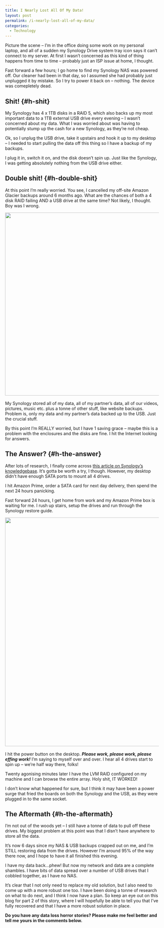 ```yaml
---
title: I Nearly Lost All Of My Data!
layout: post
permalink: /i-nearly-lost-all-of-my-data/
categories:
  - Technology
---
```

Picture the scene – I’m in the office doing some work on my personal laptop, and all of a sudden my Synology Drive system tray icon says it can’t connect to my server. At first I wasn’t concerned as this kind of thing happens from time to time – probably just an ISP issue at home, I thought.

Fast forward a few hours; I go home to find my Synology NAS was powered off. Our cleaner had been in that day, so I assumed she had probably just unplugged it by mistake. So I try to power it back on – nothing. The device was comepletely dead.

## Shit! {#h-shit}

My Synology has 4 x 1TB disks in a RAID 5, which also backs up my most important data to a 1TB external USB drive every evening – I wasn’t concerned about my data. What I was worried about was having to potentially stump up the cash for a new Synology, as they’re not cheap.

Ok, so I unplug the USB drive, take it upstairs and hook it up to my desktop – I needed to start pulling the data off this thing so I have a backup of my backups.

I plug it in, switch it on, and the disk doesn’t spin up. Just like the Synology, I was getting absolutely nothing from the USB drive either.

## Double shit! {#h-double-shit}

At this point I’m really worried. You see, I cancelled my off-site Amazon Glacier backups around 6 months ago. What are the chances of both a 4 disk RAID failing AND a USB drive at the same time? Not likely, I thought. Boy was I wrong.

<img loading="lazy" width="1000" height="600" src="/assets/images/wp-images/2019/11/old-data-setup.png" alt="" class="wp-image-349" srcset="/assets/images/wp-images/2019/11/old-data-setup.png 1000w, /assets/images/wp-images/2019/11/old-data-setup-300x180.png 300w, /assets/images/wp-images/2019/11/old-data-setup-768x461.png 768w" sizes="(max-width: 1000px) 100vw, 1000px" />  

My Synology stored all of my data, all of my partner’s data, all of our videos, pictures, music etc. plus a tonne of other stuff, like website backups. Problem is, only my data and my partner’s data backed up to the USB. Just the crucial stuff.

By this point I’m REALLY worried, but I have 1 saving grace – maybe this is a problem with the enclosures and the disks are fine. I hit the Internet looking for answers.

## The Answer? {#h-the-answer}

After lots of research, I finally come across [this article on Synology’s knowledgebase](https://www.synology.com/en-us/knowledgebase/DSM/tutorial/Storage/How_can_I_recover_data_from_my_DiskStation_using_a_PC). It’s gotta be worth a try, I though. However, my desktop didn’t have enough SATA ports to mount all 4 drives.

I hit Amazon Prime, order a SATA card for next day delivery, then spend the next 24 hours panicking.

Fast forward 24 hours, I get home from work and my Amazon Prime box is waiting for me. I rush up stairs, setup the drives and run through the Synology restore guide.

<img loading="lazy" width="1000" height="750" src="/assets/images/wp-images/2019/11/synology-drive-desktop.jpg" alt="" class="wp-image-348" srcset="/assets/images/wp-images/2019/11/synology-drive-desktop.jpg 1000w, /assets/images/wp-images/2019/11/synology-drive-desktop-300x225.jpg 300w, /assets/images/wp-images/2019/11/synology-drive-desktop-768x576.jpg 768w" sizes="(max-width: 1000px) 100vw, 1000px" />  

I hit the power button on the desktop. **_Please work, please work, please effing work!_** I’m saying to myself over and over. I hear all 4 drives start to spin up – we’re half way there, folks!

Twenty agonising minutes later I have the LVM RAID configured on my machine and I can browse the entire array. Holy shit, IT WORKED!

I don’t know what happened for sure, but I think it may have been a power surge that fried the boards on both the Synology and the USB, as they were plugged in to the same socket.

## The Aftermath {#h-the-aftermath}

I’m not out of the woods yet – I still have a tonne of data to pull off these drives. My biggest problem at this point was that I disn’t have anywhere to store all the data.

It’s now 6 days since my NAS & USB backups crapped out on me, and I’m STILL restoring data from the drives. However I’m around 95% of the way there now, and I hope to have it all finished this evening.

I have my data back…phew! But now my network and data are a complete shambles. I have bits of data spread over a number of USB drives that I cobbled together, as I have no NAS.

It’s clear that I not only need to replace my old solution, but I also need to come up with a more robust one too. I have been doing a tonne of research on what to do next, and I think I now have a plan. So keep an eye out on this blog for part 2 of this story, where I will hopefully be able to tell you that I’ve fully recovered and that I have a more robust solution in place.

**Do you have any data loss horror stories? Please make me feel better and tell me yours in the comments below.**
